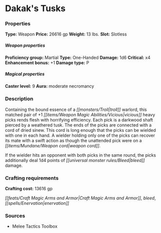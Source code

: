 ﻿---
Title: "Dakak's Tusks"
Type: "Weapon"
Price: "26616 gp"
Weight: "13 lbs."
Slot: "Slotless"
Proficiency group: "Martial"
Weapon properties Type: "One-Handed"
Damage: "1d6"
Critical: "x4"
Enhancement bonus: "+1"
Damage type: "P"
Caster level: "9"
Aura: "moderate necromancy"
Description: |
  "Containing the bound essence of a troll warlord, this matched pair of _+1 vicious heavy picks_ rends flesh with horrifying efficiency. Each pick is a darkwood shaft pierced by a weathered tusk. The ends of the picks are connected with a cord of dried sinew. This cord is long enough that the picks can be wielded with one in each hand. A wielder holding only one of the picks can recover its mate with a swift action as though the unattended pick were on a weapon cord.
  If the wielder hits an opponent with both picks in the same round, the picks additionally deal 1d4 points of bleed damage."
Crafting cost: "13616 gp"
Sources: "['Melee Tactics Toolbox']"
---

# Dakak's Tusks

### Properties

**Type:** Weapon **Price:** 26616 gp **Weight:** 13 lbs. **Slot:** Slotless

##### Weapon properties

**Proficiency group:** Martial **Type:** One-Handed **Damage:** 1d6 **Critical:** x4 **Enhancement bonus:** +1 **Damage type:** P

##### Magical properties

**Caster level:** 9 **Aura:** moderate necromancy

### Description

Containing the bound essence of a _[[monsters/Troll|troll]]_ warlord, this matched pair of +1 _[[items/Weapon Magic Abilities/Vicious|vicious]]_ heavy picks rends flesh with horrifying efficiency. Each pick is a darkwood shaft pierced by a weathered tusk. The ends of the picks are connected with a cord of dried sinew. This cord is long enough that the picks can be wielded with one in each hand. A wielder holding only one of the picks can recover its mate with a swift action as though the unattended pick were on a _[[items/Mundane/Weapon cord|weapon cord]]_.

If the wielder hits an opponent with both picks in the same round, the picks additionally deal 1d4 points of _[[universal monster rules/Bleed|bleed]]_ damage.

### Crafting requirements

**Crafting cost:** 13616 gp

_[[feats/Craft Magic Arms and Armor|Craft Magic Arms and Armor]]_, _bleed_, _[[spells/Enervation|enervation]]_

### Sources

* Melee Tactics Toolbox